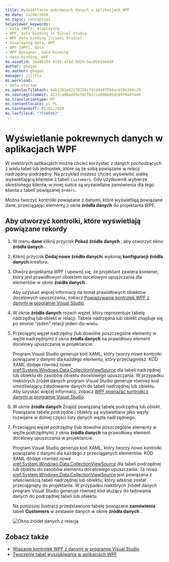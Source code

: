 ```yaml
---
title: Wyświetlanie pokrewnych danych w aplikacjach WPF
ms.date: 11/04/2016
ms.topic: conceptual
helpviewer_keywords:
- data [WPF], displaying
- WPF, data binding in Visual Studio
- WPF data binding [Visual Studio]
- displaying data, WPF
- WPF [WPF], data
- WPF Designer, data binding
- data binding, WPF
ms.assetid: 3aa80194-0191-474d-9d28-5ec05654b426
author: ghogen
ms.author: ghogen
manager: jillfra
ms.workload:
- data-storage
ms.openlocfilehash: 6ab1301e421f8326cf4cdda97556ecb19e394c29
ms.sourcegitcommit: d233ca00ad45e50cf62cca0d0b95dc69f0a87ad6
ms.translationtype: MT
ms.contentlocale: pl-PL
ms.lasthandoff: 01/01/2020
ms.locfileid: "75586682"
---
```

# <a name="display-related-data-in-wpf-applications"></a>Wyświetlanie pokrewnych danych w aplikacjach WPF

W niektórych aplikacjach można chcieć korzystać z danych pochodzących z wielu tabel lub jednostek, które są ze sobą powiązane w relacji nadrzędny-podrzędny. Na przykład możesz chcieć wyświetlić siatkę wyświetlającą klientów z tabeli `Customers`. Gdy użytkownik wybierze określonego klienta, w innej siatce są wyświetlane zamówienia dla tego klienta z tabeli powiązanej `Orders`.

Można tworzyć kontrolki powiązane z danymi, które wyświetlają powiązane dane, przeciągając elementy z okna **źródła danych** do projektanta WPF.

## <a name="to-create-controls-that-display-related-records"></a>Aby utworzyć kontrolki, które wyświetlają powiązane rekordy

1. W menu **dane** kliknij przycisk **Pokaż źródła danych** , aby otworzyć okno **źródła danych** .

2. Kliknij przycisk **Dodaj nowe źródło danych**i wykonaj **konfiguracji źródła danych** kreatora.

3. Otwórz projektanta WPF i upewnij się, że projektant zawiera kontener, który jest prawidłowym obiektem docelowym upuszczania dla elementów w oknie **źródła danych** .

     Aby uzyskać więcej informacji na temat prawidłowych obiektów docelowych upuszczania, zobacz [Powiązywanie kontrolek WPF z danymi w programie Visual Studio](../data-tools/bind-wpf-controls-to-data-in-visual-studio.md).

4. W oknie **źródła danych** rozwiń węzeł, który reprezentuje tabelę nadrzędną lub obiekt w relacji. Tabela nadrzędna lub obiekt znajduje się po stronie "jeden" relacji jeden-do-wielu.

5. Przeciągnij węzeł nadrzędny (lub dowolne poszczególne elementy w węźle nadrzędnym) z okna **źródła danych** na prawidłowy element docelowy upuszczania w projektancie.

     Program Visual Studio generuje kod XAML, który tworzy nowe kontrolki powiązane z danymi dla każdego elementu, który przeciągniesz. KOD XAML dodaje również nowe <xref:System.Windows.Data.CollectionViewSource> dla tabeli nadrzędnej lub obiektu do zasobów obiektu docelowego upuszczania. W przypadku niektórych źródeł danych program Visual Studio generuje również kod umożliwiający załadowanie danych do tabeli nadrzędnej lub obiektu. Aby uzyskać więcej informacji, zobacz [WPF powiązać kontrolki z danymi w programie Visual Studio](../data-tools/bind-wpf-controls-to-data-in-visual-studio.md).

6. W oknie **źródła danych** Znajdź powiązaną tabelę podrzędną lub obiekt. Powiązane tabele podrzędne i obiekty są wyświetlane jako węzły rozwijane w dolnej części listy danych węzła nadrzędnego.

7. Przeciągnij węzeł podrzędny (lub dowolne poszczególne elementy w węźle podrzędnym) z okna **źródła danych** na prawidłowy element docelowy upuszczania w projektancie.

     Program Visual Studio generuje kod XAML, który tworzy nowe kontrolki powiązane z danymi dla każdego z przeciąganych elementów. KOD XAML dodaje również nowe <xref:System.Windows.Data.CollectionViewSource> dla tabeli podrzędnej lub obiektu do zasobów elementu docelowego upuszczania. Ta nowa <xref:System.Windows.Data.CollectionViewSource> jest powiązana z właściwością tabeli nadrzędnej lub obiektu, który właśnie został przeciągnięty do projektanta. W przypadku niektórych źródeł danych program Visual Studio generuje również kod służący do ładowania danych do podrzędnej tabeli lub obiektu.

     Na poniższej ilustracji przedstawiono tabelę powiązane **zamówienia** tabeli **Customers** w zestawie danych w oknie **źródła danych** .

     ![Okno źródeł danych z relacją](../data-tools/media/datasources2.gif)

## <a name="see-also"></a>Zobacz także

- [Wiązanie kontrolek WPF z danymi w programie Visual Studio](../data-tools/bind-wpf-controls-to-data-in-visual-studio.md)
- [Tworzenie tabel wyszukiwania w aplikacjach WPF](../data-tools/create-lookup-tables-in-wpf-applications.md)
